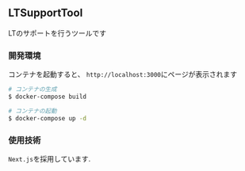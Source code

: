 ## LTSupportTool

LTのサポートを行うツールです

### 開発環境

コンテナを起動すると、 `http://localhost:3000`にページが表示されます

```bash
# コンテナの生成
$ docker-compose build

# コンテナの起動
$ docker-compose up -d
```

### 使用技術

`Next.js`を採用しています.  
